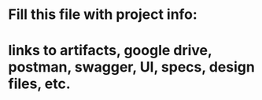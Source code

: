 # Fill this file with project info:
# links to artifacts, google drive, postman, swagger, UI, specs, design files, etc.

